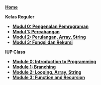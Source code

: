 **[Home](https://github.com/AlproITS/DasarPemrograman/wiki)**

**Kelas Reguler**
- **[Modul 0: Pengenalan Pemrograman](https://github.com/AlproITS/DasarPemrograman/wiki/Modul-0:-Pengenalan-Pemrograman)**
- **[Modul 1: Percabangan](https://github.com/AlproITS/DasarPemrograman/wiki/Modul-1:-Percabangan)**
- **[Modul 2: Perulangan, Array, String](https://github.com/AlproITS/DasarPemrograman/wiki/Modul-2:-Perulangan,-Array,-dan-String)**
- **[Modul 3: Fungsi dan Rekursi](https://github.com/AlproITS/DasarPemrograman/wiki/Modul-3:-Fungsi-dan-Rekursi)**

**IUP Class**
- **[Module 0: Introduction to Programming](https://github.com/AlproITS/DasarPemrograman/wiki/Module-0:-Introduction-to-Programming)**
- **[Module 1: Branching](https://github.com/AlproITS/DasarPemrograman/wiki/Module-1:-Branching)**
- **[Module 2: Looping, Array, String](https://github.com/AlproITS/DasarPemrograman/wiki/Module-2:-Looping,-Array-and-String)**
- **[Module 3: Function and Recursion](https://github.com/AlproITS/DasarPemrograman/wiki/Module-3:-Functions-and-Recursion)**

<!---
**Modul 1**
- [Percabangan]

**Modul 2**
- [Perulangan]
- [Array]
- [String]

**Modul 3**
- [Fungsi]
- [Rekursi]

**Modul 4**
- [Pointer]
- [Struct]
- [File]

**Modul 5**
- [Algoritma Searching dan Sorting]
---!>